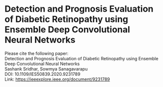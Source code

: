 # Detection and Prognosis Evaluation of Diabetic Retinopathy using Ensemble Deep Convolutional Neural Networks

Please cite the following paper: <br/>
Detection and Prognosis Evaluation of Diabetic Retinopathy using Ensemble Deep Convolutional Neural Networks <br/>
Sashank Sridhar, Sowmya Sanagavarapu <br/>
DOI: 10.1109/IES50839.2020.9231789 <br/>
Link: https://ieeexplore.ieee.org/document/9231789
